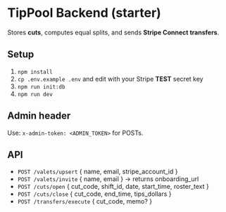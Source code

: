 # TipPool Backend (starter)

Stores **cuts**, computes equal splits, and sends **Stripe Connect transfers**.

## Setup
1) `npm install`
2) `cp .env.example .env` and edit with your Stripe **TEST** secret key
3) `npm run init:db`
4) `npm run dev`

## Admin header
Use: `x-admin-token: <ADMIN_TOKEN>` for POSTs.

## API
- `POST /valets/upsert` { name, email, stripe_account_id }
- `POST /valets/invite` { name, email } -> returns onboarding_url
- `POST /cuts/open` { cut_code, shift_id, date, start_time, roster_text }
- `POST /cuts/close` { cut_code, end_time, tips_dollars }
- `POST /transfers/execute` { cut_code, memo? }
